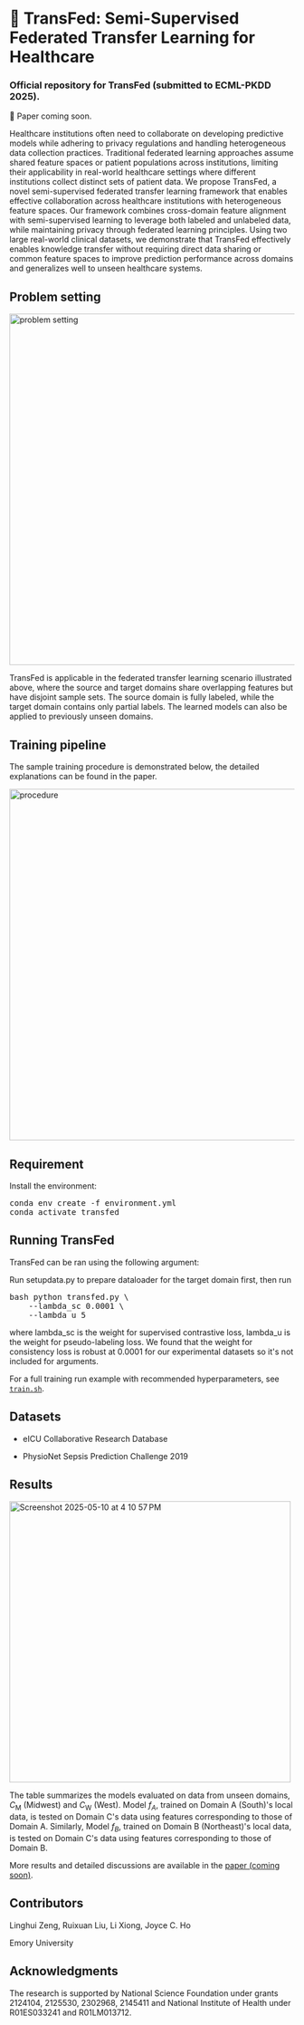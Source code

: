 # 🏥 TransFed: Semi-Supervised Federated Transfer Learning for Healthcare

### Official repository for TransFed (submitted to ECML-PKDD 2025).

📄 Paper coming soon.

Healthcare institutions often need to collaborate on developing predictive models while adhering to privacy regulations and handling heterogeneous data collection practices. Traditional federated learning approaches assume shared feature spaces or patient populations across institutions, limiting their applicability in real-world healthcare settings where different institutions collect distinct sets of patient data. We propose TransFed, a novel semi-supervised federated transfer learning framework that enables effective collaboration across healthcare institutions with heterogeneous feature spaces. Our framework combines cross-domain feature alignment with semi-supervised learning to leverage both labeled and unlabeled data, while maintaining privacy through federated learning principles. Using two large real-world clinical datasets, we demonstrate that TransFed effectively enables knowledge transfer  without requiring direct data sharing or common feature spaces to improve prediction performance across domains and generalizes well to unseen healthcare systems.

## Problem setting

<img width="621" alt="problem setting" src="https://github.com/user-attachments/assets/6905c20d-8c5f-4c97-9b9c-4725e260dc3d" />

TransFed is applicable in the federated transfer learning scenario illustrated above, where the source and target domains share overlapping features but have disjoint sample sets. The source domain is fully labeled, while the target domain contains only partial labels. The learned models can also be applied to previously unseen domains.

## Training pipeline

The sample training procedure is demonstrated below, the detailed explanations can be found in the paper.

<img width="621" alt="procedure" src="https://github.com/user-attachments/assets/211540d4-28fc-4db6-9777-e1ba23b6b624" />

## Requirement

Install the environment:

<pre>conda env create -f environment.yml
conda activate transfed
</pre>

## Running TransFed

TransFed can be ran using the following argument:

Run setupdata.py to prepare dataloader for the target domain first, then run

<pre>bash python transfed.py \ 
    --lambda_sc 0.0001 \ 
    --lambda_u 5</pre>

where lambda_sc is the weight for supervised contrastive loss, lambda_u is the weight for pseudo-labeling loss. We found that the weight for consistency loss is robust at 0.0001 for our experimental datasets so it's not included for arguments.

For a full training run example with recommended hyperparameters, see [`train.sh`](train.sh).

## Datasets

- eICU Collaborative Research Database

- PhysioNet Sepsis Prediction Challenge 2019

## Results

<img width="497" alt="Screenshot 2025-05-10 at 4 10 57 PM" src="https://github.com/user-attachments/assets/0143e38e-eb17-4c2d-a9e1-a0a5db86d8be" />

The table summarizes the models evaluated on data from unseen domains, $C_\text{M}$ (Midwest) and $C_\text{W}$ (West).
Model $f_A$, trained on Domain A (South)'s local data, is tested on Domain C's data using features corresponding to those of Domain A. Similarly, Model $f_B$, trained on Domain B (Northeast)'s local data, is tested on Domain C's data using features corresponding to those of Domain B.

More results and detailed discussions are available in the [paper (coming soon)]().

## Contributors

Linghui Zeng, Ruixuan Liu, Li Xiong, Joyce C. Ho

Emory University

## Acknowledgments

The research is supported by National Science Foundation under grants 2124104, 2125530, 2302968, 2145411 and National Institute of Health under R01ES033241 and R01LM013712.
